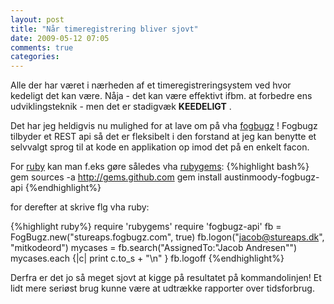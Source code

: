 ```yaml
---
layout: post
title: "Når timeregistrering bliver sjovt"
date: 2009-05-12 07:05
comments: true 
categories: 
---
```

Alle der har været i nærheden af et timeregistreringsystem ved hvor kedeligt det kan være. Nåja - det kan være effektivt ifbm. at forbedre ens udviklingsteknik - men det er stadigvæk <strong>KEEDELIGT</strong> .

Det har jeg heldigvis nu mulighed for at lave om på vha <a href="http://www.fogcreek.com/FogBugz/">fogbugz</a> ! Fogbugz tilbyder et REST api så det er fleksibelt i den forstand at jeg kan benytte et selvvalgt sprog til at kode en applikation op imod det på en enkelt facon.

For <a href="http://rubyforge.org/projects/rubyinstaller/">ruby</a> kan man f.eks gøre således vha <a href="http://rubygems.org/">rubygems</a>:
{%highlight bash%}
gem sources -a http://gems.github.com
gem install austinmoody-fogbugz-api
{%endhighlight%}

for derefter at skrive flg vha ruby:

{%highlight ruby%}
require 'rubygems'
require 'fogbugz-api'
fb = FogBugz.new("stureaps.fogbugz.com", true)
fb.logon("jacob@stureaps.dk", "mitkodeord")
mycases = fb.search("AssignedTo:\"Jacob Andresen\"")
mycases.each {|c| print c.to_s + "\n" }
fb.logoff
{%endhighlight%}

Derfra er det jo så meget sjovt at kigge på resultatet på kommandolinjen!  Et lidt mere seriøst brug kunne være at udtrække rapporter over tidsforbrug.